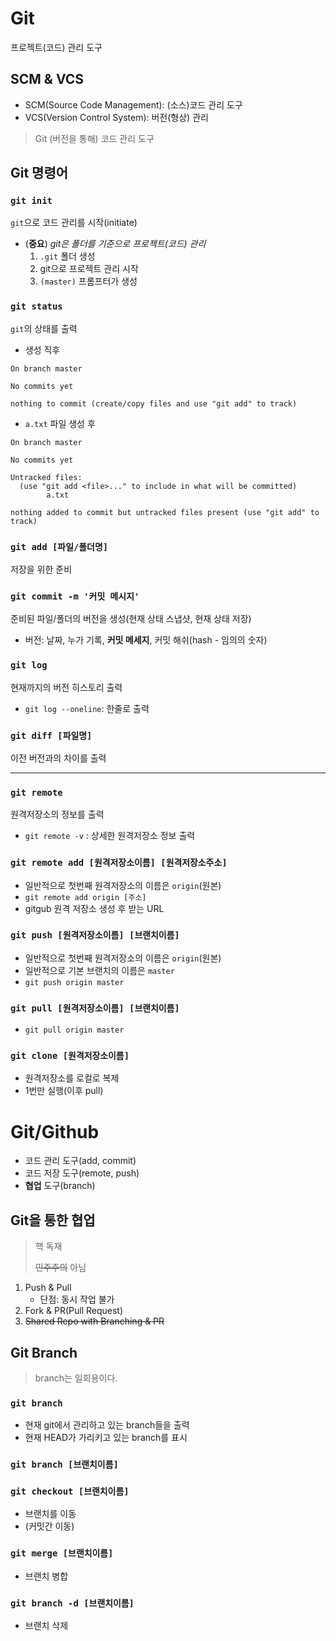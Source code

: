 # Git

프로젝트(코드) 관리 도구



## SCM & VCS

* SCM(Source Code Management): (소스)코드 관리 도구
* VCS(Version Control System): 버전(형상) 관리

> Git (버전을 통해) 코드 관리 도구



## Git 명령어

### `git init`

`git`으로 코드 관리를 시작(initiate)

- (**중요**) *git은 폴더를 기준으로 프로젝트(코드) 관리*
  1. `.git` 폴더 생성
  2. git으로 프로젝트 관리 시작
  3. `(master)` 프롬프터가 생성



### `git status`

`git`의 상태를 출력

* 생성 직후

```
On branch master

No commits yet

nothing to commit (create/copy files and use "git add" to track)
```

* `a.txt` 파일 생성 후

```
On branch master

No commits yet

Untracked files:
  (use "git add <file>..." to include in what will be committed)
        a.txt

nothing added to commit but untracked files present (use "git add" to track)
```



### `git add [파일/폴더명]`

저장을 위한 준비



### `git commit -m '커밋 메시지'`

준비된 파일/폴더의 버전을 생성(현재 상태 스냅샷, 현재 상태 저장)

* 버전: 날짜, 누가 기록, **커밋 메세지**, 커밋 해쉬(hash - 임의의 숫자)



### `git log`

현재까지의 버전 히스토리 출력

* `git log --oneline`: 한줄로 출력



### `git diff [파일명]`

이전 버전과의 차이를 출력



---

### `git remote`

원격저장소의 정보를 출력

- `git remote -v` : 상세한 원격저장소 정보 출력



### `git remote add [원격저장소이름] [원격저장소주소]`

- 일반적으로 첫번째 원격저장소의 이름은 `origin`(원본)
- `git remote add origin [주소]`
- gitgub 원격 저장소 생성 후 받는 URL



### `git push [원격저장소이름] [브랜치이름]`

- 일반적으로 첫번째 원격저장소의 이름은 `origin`(원본)
- 일반적으로 기본 브랜치의 이름은 `master`
- `git push origin master`



### `git pull [원격저장소이름] [브랜치이름]`

- `git pull origin master`



### `git clone [원격저장소이름]`

- 원격저장소를 로컬로 복제
- 1번만 실행(이후 pull)





# Git/Github

- 코드 관리 도구(add, commit)
- 코드 저장 도구(remote, push)
- **협업** 도구(branch)



## Git을 통한 협업

> 핵 독재
>
> ~~민주주의~~ 아님

1. Push & Pull
   - 단점: 동시 작업 불가
2. Fork & PR(Pull Request)
3. ~~Shared Repo with Branching & PR~~



## Git Branch

> branch는 일회용이다.



### `git branch`

- 현재 git에서 관리하고 있는 branch들을 출력
- 현재 HEAD가 가리키고 있는 branch를 표시



### `git branch [브랜치이름]`



### `git checkout [브랜치이름]`

- 브랜치를 이동
- (커밋간 이동)



### `git merge [브랜치이름]`

- 브랜치 병합



### `git branch -d [브랜치이름]`

- 브랜치 삭제